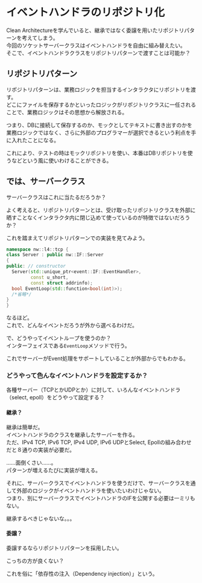 # イベントハンドラのリポジトリ化

Clean Architectureを学んでいると、継承ではなく委譲を用いたリポジトリパターンを考えてしまう。  
今回のソケットサーバークラスはイベントハンドラを自由に組み替えたい。  
そこで、イベントハンドラクラスをリポジトリパターンで渡すことは可能か？

## リポジトリパターン

リポジトリパターンは、業務ロジックを担当するインタラクタにリポジトリを渡す。  
どこにファイルを保存するかといったロジックがリポジトリクラスに一任されることで、業務ロジックはその思想から解放される。

つまり、DBに接続して保存するのか、モックとしてテキストに書き出すのかを業務ロジックではなく、さらに外部のプログラマーが選択できるという利点を手に入れたことになる。

これにより、テストの時はモックリポジトリを使い、本番はDBリポジトリを使うなどという風に使いわけることができる。

## では、サーバークラス

サーバークラスはこれに当たるだろうか？

よく考えると、リポジトリパターンとは、受け取ったリポジトリクラスを外部に晒すことなくインタラクタ内に閉じ込めて使っているのが特徴ではないだろうか？

これを踏まえてリポジトリパターンでの実装を見てみよう。

```c++
namespace nw::l4::tcp {
class Server : public nw::IF::Server
{
public: // constructor
  Server(std::unique_ptr<event::IF::EventHandler>,
         const u_short,
         const struct addrinfo);
  bool EventLoop(std::function<bool(int)>);
  /*省略*/
}
}
```

なるほど。  
これで、どんなイベントだろうが外から選べるわけだ。

で、どうやってイベントループを使うのか？  
インターフェイスである`EventLoop`メソッドで行う。

これでサーバーがEvent処理をサポートしていることが外部からでもわかる。

### どうやって色んなイベントハンドラを設定するか？

各種サーバー（TCPとかUDPとか）に対して、いろんなイベントハンドラ（select, epoll）をどうやって設定する？

#### 継承？

継承は簡単だ。  
イベントハンドラのクラスを継承したサーバーを作る。  
ただ、IPv4 TCP, IPv6 TCP, IPv4 UDP, IPv6 UDPとSelect, Epollの組み合わせだと８通りの実装が必要だ。

……面倒くさい……。  
パターンが増えるたびに実装が増える。

それに、サーバークラスでイベントハンドラを使うだけで、サーバークラスを通して外部のロジックがイベントハンドラを使いたいわけじゃない。  
つまり、別にサーバークラスでイベントハンドラのIFを公開する必要は一ミリもない。

継承するべきじゃないな。。。

#### 委譲？

委譲するならリポジトリパターンを採用したい。

こっちの方が良くない？

これを俗に「依存性の注入（Dependency injection）」という。
